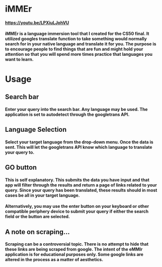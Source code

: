 # iMMEr
#### https://youtu.be/LPXiuLJohVU
#### iMMEr is a language immersion tool that I created for the CS50 final. It utilized googles translate function to take something would normally search for in your native language and translate it for you. The purpose is to encourage people to find things that are fun and might hold your attention so that you will spend more times practice that languages you want to learn.

# Usage
## Search bar
#### Enter your query into the search bar. Any language may be used. The application is set to autodetect through the googletrans API.

## Language Selection
#### Select your target language from the drop-down menu. Once the data is sent. This will let the googletrans API know which language to translate your query to.

## GO button
#### This is self explanatory. This submits the data you have input and that app will filter through the results and return a page of links related to your query. Since your query has been translated, these results should in most cases be all in your target language. 
#### Alternatively, you may use the enter button on your keyboard or other compatible periphery device to submit your query if either the search field or the button are selected. 

## A note on scraping...
#### Scraping can be a controversial topic. There is no attempt to hide that these links are being scraped from google. The intent of the eMMIr application is for educational purposes only. Some google links are altered in the process as a matter of aesthetics. 